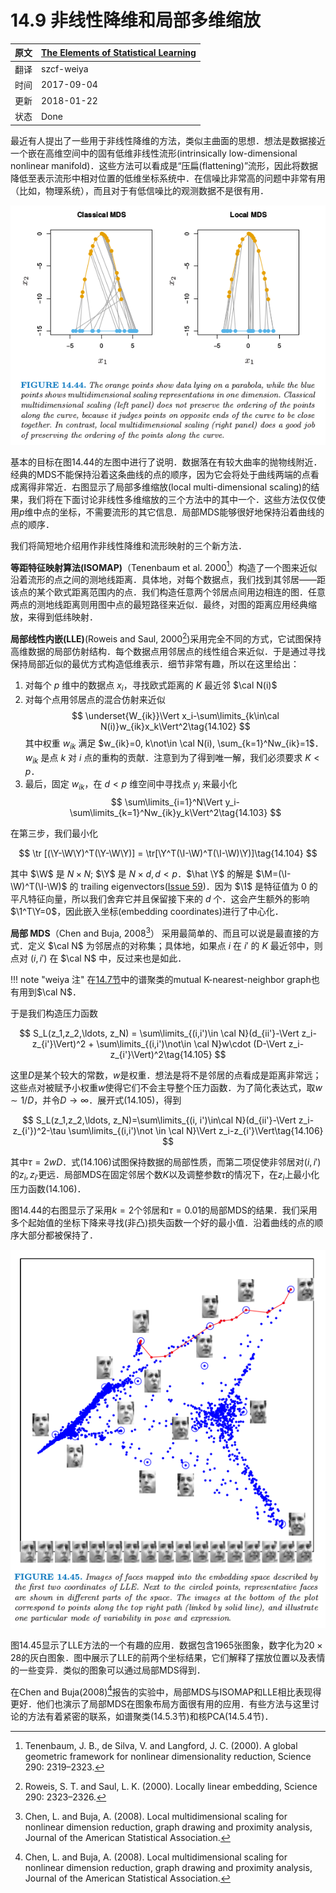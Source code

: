# 14.9 非线性降维和局部多维缩放

| 原文   | [The Elements of Statistical Learning](https://web.stanford.edu/~hastie/ElemStatLearn/printings/ESLII_print12.pdf) |
| ---- | ---------------------------------------- |
| 翻译   | szcf-weiya                               |
| 时间   | 2017-09-04                   |
|更新| 2018-01-22|
|状态|Done|

最近有人提出了一些用于非线性降维的方法，类似主曲面的思想．想法是数据接近一个嵌在高维空间中的固有低维非线性流形(intrinsically low-dimensional nonlinear manifold)．这些方法可以看成是“压扁(flattening)”流形，因此将数据降低至表示流形中相对位置的低维坐标系统中．在信噪比非常高的问题中非常有用（比如，物理系统），而且对于有低信噪比的观测数据不是很有用．

![](../img/14/fig14.44.png)

基本的目标在图14.44的左图中进行了说明．数据落在有较大曲率的抛物线附近．经典的MDS不能保持沿着这条曲线的点的顺序，因为它会将处于曲线两端的点看成离得非常近．右图显示了局部多维缩放(local multi-dimensional scaling)的结果，我们将在下面讨论非线性多维缩放的三个方法中的其中一个．这些方法仅仅使用$p$维中点的坐标，不需要流形的其它信息．局部MDS能够很好地保持沿着曲线的点的顺序．

我们将简短地介绍用作非线性降维和流形映射的三个新方法．

**等距特征映射算法(ISOMAP)**（Tenenbaum et al. 2000[^1]）构造了一个图来近似沿着流形的点之间的测地线距离．具体地，对每个数据点，我们找到其邻居——距该点的某个欧式距离范围内的点．我们构造任意两个邻居点间用边相连的图．任意两点的测地线距离则用图中点的最短路径来近似．最终，对图的距离应用经典缩放，来得到低纬映射．

**局部线性内嵌(LLE)**(Roweis and Saul, 2000[^2])采用完全不同的方式，它试图保持高维数据的局部仿射结构．每个数据点用邻居点的线性组合来近似．于是通过寻找保持局部近似的最优方式构造低维表示．细节非常有趣，所以在这里给出：

1. 对每个 $p$ 维中的数据点 $x_i$，寻找欧式距离的 $K$ 最近邻 $\cal N(i)$
2. 对每个点用邻居点的混合仿射来近似
$$
\underset{W_{ik}}\Vert x_i-\sum\limits_{k\in\cal N(i)}w_{ik}x_k\Vert^2\tag{14.102}
$$
其中权重 $w_{ik}$ 满足 $w_{ik}=0, k\not\in \cal N(i), \sum_{k=1}^Nw_{ik}=1$．$w_{ik}$ 是点 $k$ 对 $i$ 点的重构的贡献．注意到为了得到唯一解，我们必须要求 $K < p$．
3. 最后，固定 $w_{ik}$，在 $d < p$ 维空间中寻找点 $y_i$ 来最小化
$$
\sum\limits_{i=1}^N\Vert y_i-\sum\limits_{k=1}^Nw_{ik}y_k\Vert^2\tag{14.103}
$$

在第三步，我们最小化

$$
\tr [(\Y-\W\Y)^T(\Y-\W\Y)] = \tr[\Y^T(\I-\W)^T(\I-\W)\Y)]\tag{14.104}
$$

其中 $\W$ 是 $N\times N$; $\Y$ 是 $N\times d, d < p$．$\hat \Y$ 的解是 $\M=(\I-\W)^T(\I-\W)$ 的 trailing eigenvectors([Issue 59](https://github.com/szcf-weiya/ESL-CN/issues/59))．因为 $\1$ 是特征值为 0 的平凡特征向量，所以我们舍弃它并且保留接下来的 $d$ 个．这会产生额外的影响 $\1^T\Y=0$，因此嵌入坐标(embedding coordinates)进行了中心化．

**局部 MDS**（Chen and Buja, 2008[^3]） 采用最简单的、而且可以说是最直接的方式．定义 $\cal N$ 为邻居点的对称集；具体地，如果点 $i$ 在 $i'$ 的 $K$ 最近邻中，则点对 $(i, i')$ 在 $\cal N$ 中，反过来也是如此．

!!! note "weiya 注"
	在[14.7节](https://esl.hohoweiya.xyz/14%20Unsupervised%20Learning/14.5-Principal-Components-Curves-and-Surfaces/index.html)中的谱聚类的mutual K-nearest-neighbor graph也有用到$\cal N$．

于是我们构造压力函数

$$
S_L(z_1,z_2,\ldots, z_N) = \sum\limits_{(i,i')\in \cal N}(d_{ii'}-\Vert z_i-z_{i'}\Vert)^2 + \sum\limits_{(i,i')\not\in \cal N}w\cdot (D-\Vert z_i-z_{i'}\Vert)^2\tag{14.105}
$$

这里$D$是某个较大的常数，$w$是权重．想法是将不是邻居的点看成是距离非常远；这些点对被赋予小权重$w$使得它们不会主导整个压力函数．为了简化表达式，取$w\sim 1/D$，并令$D\rightarrow \infty$．展开式(14.105)，得到

$$
S_L(z_1,z_2,\ldots, z_N)=\sum\limits_{(i, i')\in\cal N}(d_{ii'}-\Vert z_i-z_{i'})^2-\tau \sum\limits_{(i,i')\not \in \cal N}\Vert z_i-z_{i'}\Vert\tag{14.106}
$$

其中$\tau =2wD$．式(14.106)试图保持数据的局部性质，而第二项促使非邻居对$(i, i')$的$z_i,z_{i'}$更远．局部MDS在固定邻居个数$K$以及调整参数$\tau$的情况下，在$z_i$上最小化压力函数(14.106)．

图14.44的右图显示了采用$k=2$个邻居和$\tau = 0.01$的局部MDS的结果．我们采用多个起始值的坐标下降来寻找(非凸)损失函数一个好的最小值．沿着曲线的点的顺序大部分都被保持了．

![](../img/14/fig14.45.png)

图14.45显示了LLE方法的一个有趣的应用．数据包含1965张图象，数字化为$20\times 28$的灰白图象．图中展示了LLE的前两个坐标结果，它们解释了摆放位置以及表情的一些变异．类似的图象可以通过局部MDS得到．

在Chen and Buja(2008)[^3]报告的实验中，局部MDS与ISOMAP和LLE相比表现得更好．他们也演示了局部MDS在图象布局方面很有用的应用．有些方法与这里讨论的方法有着紧密的联系，如谱聚类(14.5.3节)和核PCA(14.5.4节)．

[^1]: Tenenbaum, J. B., de Silva, V. and Langford, J. C. (2000). A global geometric framework for nonlinear dimensionality reduction, Science 290: 2319–2323.
[^2]: Roweis, S. T. and Saul, L. K. (2000). Locally linear embedding, Science 290: 2323–2326.
[^3]: Chen, L. and Buja, A. (2008). Local multidimensional scaling for nonlinear dimension reduction, graph drawing and proximity analysis, Journal of the American Statistical Association.

